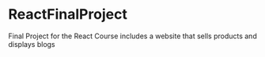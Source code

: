 # ReactFinalProject
Final Project for the React Course includes a website that sells products and displays blogs
